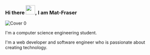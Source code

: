 ### Hi there <img src="https://raw.githubusercontent.com/MartinHeinz/MartinHeinz/master/wave.gif" width="30px">, I am Mat-Fraser


![Cover 0](https://user-images.githubusercontent.com/86045021/188324363-c50c5ff1-41e7-4cc4-811d-a4d0235a2f46.png)

I'm a computer science engineering student. 

I'm a web developer and software engineer who is passionate about creating technology.
